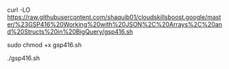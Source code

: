 curl -LO https://raw.githubusercontent.com/shaquib01/cloudskillsboost.google/master/%23GSP416%20Working%20with%20JSON%2C%20Arrays%2C%20and%20Structs%20in%20BigQuery/gsp416.sh

sudo chmod +x gsp416.sh

./gsp416.sh
